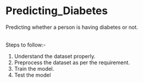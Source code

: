 # Predicting_Diabetes
Predicting whether a person is having diabetes or not.<br ><br >


Steps to follow:-<br >
1. Understand the dataset properly.<br >
2. Preprocess the dataset as per the requirement.<br >
3. Train the model.<br >
4. Test the model
